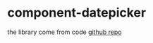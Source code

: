 # component-datepicker

the library come from code [github repo](https://github.com/mymth/vanillajs-datepicker)


